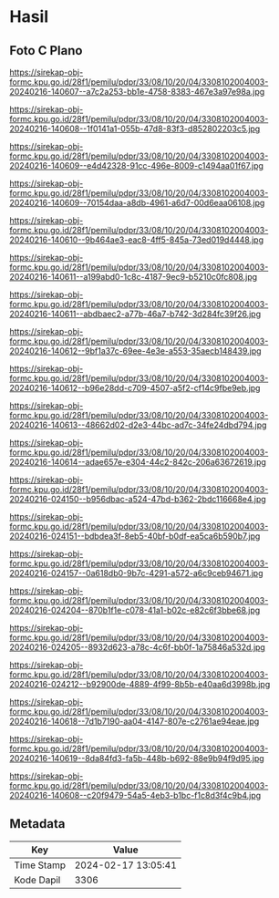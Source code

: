 # Hasil

## Foto C Plano

https://sirekap-obj-formc.kpu.go.id/28f1/pemilu/pdpr/33/08/10/20/04/3308102004003-20240216-140607--a7c2a253-bb1e-4758-8383-467e3a97e98a.jpg

https://sirekap-obj-formc.kpu.go.id/28f1/pemilu/pdpr/33/08/10/20/04/3308102004003-20240216-140608--1f0141a1-055b-47d8-83f3-d852802203c5.jpg

https://sirekap-obj-formc.kpu.go.id/28f1/pemilu/pdpr/33/08/10/20/04/3308102004003-20240216-140609--e4d42328-91cc-496e-8009-c1494aa01f67.jpg

https://sirekap-obj-formc.kpu.go.id/28f1/pemilu/pdpr/33/08/10/20/04/3308102004003-20240216-140609--70154daa-a8db-4961-a6d7-00d6eaa06108.jpg

https://sirekap-obj-formc.kpu.go.id/28f1/pemilu/pdpr/33/08/10/20/04/3308102004003-20240216-140610--9b464ae3-eac8-4ff5-845a-73ed019d4448.jpg

https://sirekap-obj-formc.kpu.go.id/28f1/pemilu/pdpr/33/08/10/20/04/3308102004003-20240216-140611--a199abd0-1c8c-4187-9ec9-b5210c0fc808.jpg

https://sirekap-obj-formc.kpu.go.id/28f1/pemilu/pdpr/33/08/10/20/04/3308102004003-20240216-140611--abdbaec2-a77b-46a7-b742-3d284fc39f26.jpg

https://sirekap-obj-formc.kpu.go.id/28f1/pemilu/pdpr/33/08/10/20/04/3308102004003-20240216-140612--9bf1a37c-69ee-4e3e-a553-35aecb148439.jpg

https://sirekap-obj-formc.kpu.go.id/28f1/pemilu/pdpr/33/08/10/20/04/3308102004003-20240216-140612--b96e28dd-c709-4507-a5f2-cf14c9fbe9eb.jpg

https://sirekap-obj-formc.kpu.go.id/28f1/pemilu/pdpr/33/08/10/20/04/3308102004003-20240216-140613--48662d02-d2e3-44bc-ad7c-34fe24dbd794.jpg

https://sirekap-obj-formc.kpu.go.id/28f1/pemilu/pdpr/33/08/10/20/04/3308102004003-20240216-140614--adae657e-e304-44c2-842c-206a63672619.jpg

https://sirekap-obj-formc.kpu.go.id/28f1/pemilu/pdpr/33/08/10/20/04/3308102004003-20240216-024150--b956dbac-a524-47bd-b362-2bdc116668e4.jpg

https://sirekap-obj-formc.kpu.go.id/28f1/pemilu/pdpr/33/08/10/20/04/3308102004003-20240216-024151--bdbdea3f-8eb5-40bf-b0df-ea5ca6b590b7.jpg

https://sirekap-obj-formc.kpu.go.id/28f1/pemilu/pdpr/33/08/10/20/04/3308102004003-20240216-024157--0a618db0-9b7c-4291-a572-a6c9ceb94671.jpg

https://sirekap-obj-formc.kpu.go.id/28f1/pemilu/pdpr/33/08/10/20/04/3308102004003-20240216-024204--870b1f1e-c078-41a1-b02c-e82c6f3bbe68.jpg

https://sirekap-obj-formc.kpu.go.id/28f1/pemilu/pdpr/33/08/10/20/04/3308102004003-20240216-024205--8932d623-a78c-4c6f-bb0f-1a75846a532d.jpg

https://sirekap-obj-formc.kpu.go.id/28f1/pemilu/pdpr/33/08/10/20/04/3308102004003-20240216-024212--b92900de-4889-4f99-8b5b-e40aa6d3998b.jpg

https://sirekap-obj-formc.kpu.go.id/28f1/pemilu/pdpr/33/08/10/20/04/3308102004003-20240216-140618--7d1b7190-aa04-4147-807e-c2761ae94eae.jpg

https://sirekap-obj-formc.kpu.go.id/28f1/pemilu/pdpr/33/08/10/20/04/3308102004003-20240216-140619--8da84fd3-fa5b-448b-b692-88e9b94f9d95.jpg

https://sirekap-obj-formc.kpu.go.id/28f1/pemilu/pdpr/33/08/10/20/04/3308102004003-20240216-140608--c20f9479-54a5-4eb3-b1bc-f1c8d3f4c9b4.jpg


## Metadata

| Key        | Value               |
| ---------- | ------------------- |
| Time Stamp | 2024-02-17 13:05:41 |
| Kode Dapil | 3306                |



